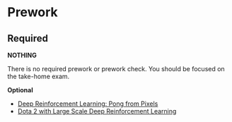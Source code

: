 Prework
======


Required
------

__NOTHING__

There is no required prework or prework check.   You should be focused on the take-home exam.   


__Optional__

- [Deep Reinforcement Learning: Pong from Pixels](http://karpathy.github.io/2016/05/31/rl/) 
- [Dota 2 with Large Scale Deep Reinforcement Learning](https://arxiv.org/abs/1912.06680)